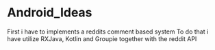 # Android_Ideas
First i have to implements a reddits comment based system
To do that i have utilize RXJava, Kotlin and Groupie together with the reddit API

